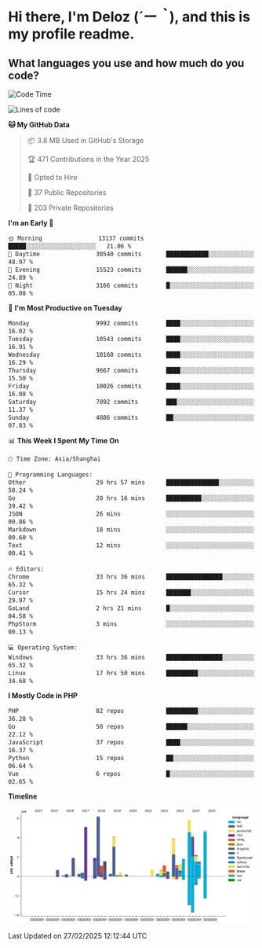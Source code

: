 # **Hi there, I'm Deloz (*´ー｀*), and this is my profile readme.**

## **What languages you use and how much do you code?**

<!--START_SECTION:waka-->
![Code Time](http://img.shields.io/badge/Code%20Time-5%2C783%20hrs%2047%20mins-blue)

![Lines of code](https://img.shields.io/badge/From%20Hello%20World%20I%27ve%20Written-54.0%20million%20lines%20of%20code-blue)

**🐱 My GitHub Data** 

> 📦 3.8 MB Used in GitHub's Storage 
 > 
> 🏆 471 Contributions in the Year 2025
 > 
> 💼 Opted to Hire
 > 
> 📜 37 Public Repositories 
 > 
> 🔑 203 Private Repositories 
 > 
**I'm an Early 🐤** 

```text
🌞 Morning                13137 commits       █████░░░░░░░░░░░░░░░░░░░░   21.06 % 
🌆 Daytime                30540 commits       ████████████░░░░░░░░░░░░░   48.97 % 
🌃 Evening                15523 commits       ██████░░░░░░░░░░░░░░░░░░░   24.89 % 
🌙 Night                  3166 commits        █░░░░░░░░░░░░░░░░░░░░░░░░   05.08 % 
```
📅 **I'm Most Productive on Tuesday** 

```text
Monday                   9992 commits        ████░░░░░░░░░░░░░░░░░░░░░   16.02 % 
Tuesday                  10543 commits       ████░░░░░░░░░░░░░░░░░░░░░   16.91 % 
Wednesday                10160 commits       ████░░░░░░░░░░░░░░░░░░░░░   16.29 % 
Thursday                 9667 commits        ████░░░░░░░░░░░░░░░░░░░░░   15.50 % 
Friday                   10026 commits       ████░░░░░░░░░░░░░░░░░░░░░   16.08 % 
Saturday                 7092 commits        ███░░░░░░░░░░░░░░░░░░░░░░   11.37 % 
Sunday                   4886 commits        ██░░░░░░░░░░░░░░░░░░░░░░░   07.83 % 
```


📊 **This Week I Spent My Time On** 

```text
🕑︎ Time Zone: Asia/Shanghai

💬 Programming Languages: 
Other                    29 hrs 57 mins      ███████████████░░░░░░░░░░   58.24 % 
Go                       20 hrs 16 mins      ██████████░░░░░░░░░░░░░░░   39.42 % 
JSON                     26 mins             ░░░░░░░░░░░░░░░░░░░░░░░░░   00.86 % 
Markdown                 18 mins             ░░░░░░░░░░░░░░░░░░░░░░░░░   00.60 % 
Text                     12 mins             ░░░░░░░░░░░░░░░░░░░░░░░░░   00.41 % 

🔥 Editors: 
Chrome                   33 hrs 36 mins      ████████████████░░░░░░░░░   65.32 % 
Cursor                   15 hrs 24 mins      ███████░░░░░░░░░░░░░░░░░░   29.97 % 
GoLand                   2 hrs 21 mins       █░░░░░░░░░░░░░░░░░░░░░░░░   04.58 % 
PhpStorm                 3 mins              ░░░░░░░░░░░░░░░░░░░░░░░░░   00.13 % 

💻 Operating System: 
Windows                  33 hrs 36 mins      ████████████████░░░░░░░░░   65.32 % 
Linux                    17 hrs 50 mins      █████████░░░░░░░░░░░░░░░░   34.68 % 
```

**I Mostly Code in PHP** 

```text
PHP                      82 repos            █████████░░░░░░░░░░░░░░░░   36.28 % 
Go                       50 repos            ██████░░░░░░░░░░░░░░░░░░░   22.12 % 
JavaScript               37 repos            ████░░░░░░░░░░░░░░░░░░░░░   16.37 % 
Python                   15 repos            ██░░░░░░░░░░░░░░░░░░░░░░░   06.64 % 
Vue                      6 repos             █░░░░░░░░░░░░░░░░░░░░░░░░   02.65 % 
```



**Timeline**

![Lines of Code chart](https://raw.githubusercontent.com/deloz/deloz/main/assets/bar_graph.png)


 Last Updated on 27/02/2025 12:12:44 UTC
<!--END_SECTION:waka-->
